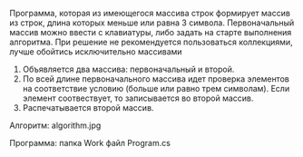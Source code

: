 Программа, которая из имеющегося массива строк формирует массив из строк, 
длина которых меньше или равна 3 символа. Первоначальный массив можно ввести 
с клавиатуры, либо задать на старте выполнения алгоритма. При решение не 
рекомендуется пользоваться коллекциями, лучше обойтись исключительно массивами


1. Объявляется два массива: первоначальный и второй. 
2. По всей длине первоначального массива идет проверка элементов 
на соответствие условию (больше или равно трем символам). 
Если элемент соотвествует, то записывается во второй массив.
3. Распечатывается второй массив.

Алгоритм: algorithm.jpg

Программа: папка Work файл Program.cs
